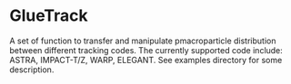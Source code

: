 # GlueTrack
A set of function to transfer and manipulate pmacroparticle distribution between different tracking codes. The currently supported 
code include: ASTRA, IMPACT-T/Z, WARP, ELEGANT. See examples directory for some description.
